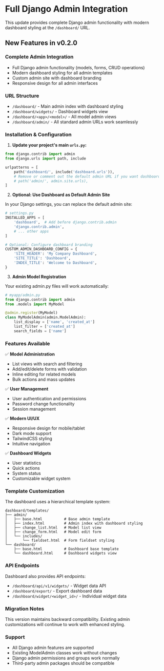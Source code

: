 # Full Django Admin Integration

This update provides complete Django admin functionality with modern dashboard styling at the `/dashboard/` URL.

## New Features in v0.2.0

### Complete Admin Integration
- Full Django admin functionality (models, forms, CRUD operations)
- Modern dashboard styling for all admin templates
- Custom admin site with dashboard branding
- Responsive design for all admin interfaces

### URL Structure
- `/dashboard/` - Main admin index with dashboard styling
- `/dashboard/widgets/` - Dashboard widgets view
- `/dashboard/<app>/<model>/` - All model admin views
- `/dashboard/admin/` - All standard admin URLs work seamlessly

### Installation & Configuration

1. **Update your project's main `urls.py`:**
```python
from django.contrib import admin
from django.urls import path, include

urlpatterns = [
    path('dashboard/', include('dashboard.urls')),
    # Remove or comment out the default admin URL if you want dashboard-only access:
    # path('admin/', admin.site.urls),
]
```

2. **Optional: Use Dashboard as Default Admin Site**

In your Django settings, you can replace the default admin site:

```python
# settings.py
INSTALLED_APPS = [
    'dashboard',  # Add before django.contrib.admin
    'django.contrib.admin',
    # ... other apps
]

# Optional: Configure dashboard branding
CUSTOM_ADMIN_DASHBOARD_CONFIG = {
    'SITE_HEADER': 'My Company Dashboard',
    'SITE_TITLE': 'Dashboard',
    'INDEX_TITLE': 'Welcome to Dashboard',
}
```

3. **Admin Model Registration**

Your existing admin.py files will work automatically:

```python
# myapp/admin.py
from django.contrib import admin
from .models import MyModel

@admin.register(MyModel)
class MyModelAdmin(admin.ModelAdmin):
    list_display = ['name', 'created_at']
    list_filter = ['created_at']
    search_fields = ['name']
```

### Features Available

✅ **Model Administration**
- List views with search and filtering
- Add/edit/delete forms with validation
- Inline editing for related models
- Bulk actions and mass updates

✅ **User Management**
- User authentication and permissions
- Password change functionality  
- Session management

✅ **Modern UI/UX**
- Responsive design for mobile/tablet
- Dark mode support
- TailwindCSS styling
- Intuitive navigation

✅ **Dashboard Widgets**
- User statistics
- Quick actions
- System status
- Customizable widget system

### Template Customization

The dashboard uses a hierarchical template system:

```
dashboard/templates/
├── admin/
│   ├── base.html          # Base admin template
│   ├── index.html         # Admin index with dashboard styling
│   ├── change_list.html   # Model list view
│   ├── change_form.html   # Model edit form
│   └── includes/
│       └── fieldset.html  # Form fieldset styling
└── dashboard/
    ├── base.html          # Dashboard base template
    └── dashboard.html     # Dashboard widgets view
```

### API Endpoints

Dashboard also provides API endpoints:

- `/dashboard/api/v1/widgets/` - Widget data API
- `/dashboard/export/` - Export dashboard data
- `/dashboard/widget/<widget_id>/` - Individual widget data

### Migration Notes

This version maintains backward compatibility. Existing admin customizations will continue to work with enhanced styling.

### Support

- All Django admin features are supported
- Existing ModelAdmin classes work without changes
- Django admin permissions and groups work normally
- Third-party admin packages should be compatible

